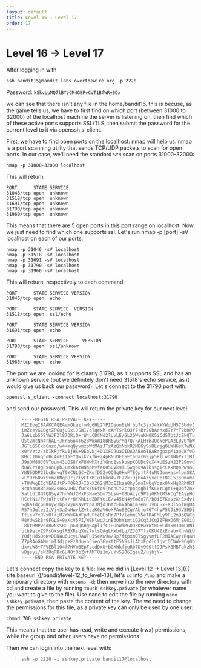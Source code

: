 ```yaml
---
layout: default
title: Level 16 → Level 17
order: 17
---
```


# Level 16 → Level 17

After logging in with 

`ssh bandit15@bandit.labs.overthewire.org -p 2220`

Password: `kSkvUpMQ7lBYyCM4GBPvCvT1BfWRy0Dx`

we can see that there isn't any file in the home/bandit16. this is becuse, as the game tells us, we have to first find on which port (between  31000 to 32000) of the localhost machine the server is listening on, then find which of these active ports supports SSL/TLS, then submit the password for the current level to it via openssh s_client.

First, we have to find open ports on the localhost: nmap will help us. nmap is a port scanning utility that sends TCP/UDP packets to scan for open ports. In our case, we'll need the standard `SYN` scan on ports  31000-32000:

`nmap -p 31000-32000 localhost`

This will return:

```
PORT      STATE SERVICE
31046/tcp open  unknown
31518/tcp open  unknown
31691/tcp open  unknown
31790/tcp open  unknown
31960/tcp open  unknown
```

This means that there are 5 open ports in this port range on localhost. Now we just need to find which one supports ssl. Let's run  nmap -p [port] -sV localhost on each of our ports:

```
nmap -p 31046 -sV localhost
nmap -p 31518 -sV localhost
nmap -p 31691 -sV localhost
nmap -p 31790 -sV localhost
nmap -p 31960 -sV localhost
```

This will return, respectively to each command:

```
PORT      STATE SERVICE VERSION
31046/tcp open  echo
```

```
PORT      STATE SERVICE  VERSION
31518/tcp open  ssl/echo
```

```
PORT      STATE SERVICE VERSION
31691/tcp open  echo
```

```
PORT      STATE SERVICE     VERSION
31790/tcp open  ssl/unknown
```

```
PORT      STATE SERVICE VERSION
31960/tcp open  echo
```

The port we are looking for is claarly 31790, as it supports SSL and has an unknown service (but we definitely don't need 31518's echo service, as it would give us back our password). Let's connect to the 31790 port with:

`openssl s_client -connect localhost:31790`

and send our password. This will return the private key for our next level:

> ``` 
> -----BEGIN RSA PRIVATE KEY-----
> MIIEogIBAAKCAQEAvmOkuifmMg6HL2YPIOjon6iWfbp7c3jx34YkYWqUH57SUdyJ
> imZzeyGC0gtZPGujUSxiJSWI/oTqexh+cAMTSMlOJf7+BrJObArnxd9Y7YT2bRPQ
> Ja6Lzb558YW3FZl87ORiO+rW4LCDCNd2lUvLE/GL2GWyuKN0K5iCd5TbtJzEkQTu
>DSt2mcNn4rhAL+JFr56o4T6z8WWAW18BR6yGrMq7Q/kALHYW3OekePQAzL0VUYbW
> JGTi65CxbCnzc/w4+mqQyvmzpWtMAzJTzAzQxNbkR2MBGySxDLrjg0LWN6sK7wNX
> x0YVztz/zbIkPjfkU1jHS+9EbVNj+D1XFOJuaQIDAQABAoIBABagpxpM1aoLWfvD
> KHcj10nqcoBc4oE11aFYQwik7xfW+24pRNuDE6SFthOar69jp5RlLwD1NhPx3iBl
> J9nOM8OJ0VToum43UOS8YxF8WwhXriYGnc1sskbwpXOUDc9uX4+UESzH22P29ovd
> d8WErY0gPxun8pbJLmxkAtWNhpMvfe0050vk9TL5wqbu9AlbssgTcCXkMQnPw9nC
> YNN6DDP2lbcBrvgT9YCNL6C+ZKufD52yOQ9qOkwFTEQpjtF4uNtJom+asvlpmS8A
> vLY9r60wYSvmZhNqBUrj7lyCtXMIu1kkd4w7F77k+DjHoAXyxcUp1DGL51sOmama
> +TOWWgECgYEA8JtPxP0GRJ+IQkX262jM3dEIkza8ky5moIwUqYdsx0NxHgRRhORT
> 8c8hAuRBb2G82so8vUHk/fur85OEfc9TncnCY2crpoqsghifKLxrLgtT+qDpfZnx
> SatLdt8GfQ85yA7hnWWJ2MxF3NaeSDm75Lsm+tBbAiyc9P2jGRNtMSkCgYEAypHd
> HCctNi/FwjulhttFx/rHYKhLidZDFYeiE/v45bN4yFm8x7R/b0iE7KaszX+Exdvt
> SghaTdcG0Knyw1bpJVyusavPzpaJMjdJ6tcFhVAbAjm7enCIvGCSx+X3l5SiWg0A
> R57hJglezIiVjv3aGwHwvlZvtszK6zV6oXFAu0ECgYAbjo46T4hyP5tJi93V5HDi
> Ttiek7xRVxUl+iU7rWkGAXFpMLFteQEsRr7PJ/lemmEY5eTDAFMLy9FL2m9oQWCg
> R8VdwSk8r9FGLS+9aKcV5PI/WEKlwgXinB3OhYimtiG2Cg5JCqIZFHxD6MjEGOiu
> L8ktHMPvodBwNsSBULpG0QKBgBAplTfC1HOnWiMGOU3KPwYWt0O6CdTkmJOmL8Ni
> blh9elyZ9FsGxsgtRBXRsqXuz7wtsQAgLHxbdLq/ZJQ7YfzOKU4ZxEnabvXnvWkU
> YOdjHdSOoKvDQNWu6ucyLRAWFuISeXw9a/9p7ftpxm0TSgyvmfLF2MIAEwyzRqaM
> 77pBAoGAMmjmIJdjp+Ez8duyn3ieo36yrttF5NSsJLAbxFpdlc1gvtGCWW+9Cq0b
> dxviW8+TFVEBl1O4f7HVm6EpTscdDxU+bCXWkfjuRb7Dy9GOtt9JPsX8MBTakzh3
> vBgsyi/sN3RqRBcGU40fOoZyfAMT8s1m/uYv52O6IgeuZ/ujbjY=
> -----END RSA PRIVATE KEY-----
> ```

Let's connect copy the key to a file: like we did in [Level 12 → Level 13]({{ site.baseurl }}/bandit/level-12_to_level-13), let's `cd` into `/tmp` and make a temporary directory with `mktemp -d`; then move into the new directory with cd and create a file by running `touch sshkey.private` (or whatever name you want to give to the file). Use nano to edit the file by running `nano sshkey.private`, then paste the content of the key. The we need to change the permissions for this file, as a private key can only be used by one user: 

`chmod 700 sshkey.private`

This means that the user has read, write and execute (rwx) permissions, while the group ond other users have no permissions.

Then we can login into the next level with:

> `ssh -p 2220 -i sshkey.private bandit17@localhost`